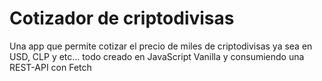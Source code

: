 # Cotizador de criptodivisas
Una app que permite cotizar el precio de miles de criptodivisas ya sea en USD, CLP y etc... todo creado en JavaScript Vanilla y consumiendo una REST-API con Fetch 
